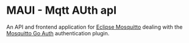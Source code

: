 # MAUI - Mqtt AUth apI

An API and frontend application for [Eclipse Mosquitto](https://github.com/eclipse/mosquitto) dealing with the [Mosquitto Go Auth](https://github.com/iegomez/mosquitto-go-auth) authentication plugin.

